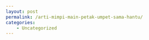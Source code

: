 ```yaml
---
layout: post
permalink: /arti-mimpi-main-petak-umpet-sama-hantu/
categories:
    - Uncategorized
---
```


